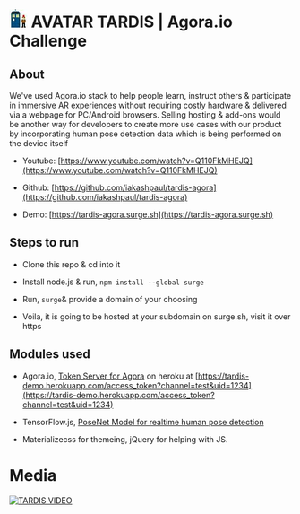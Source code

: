 # ![TARDIS](https://github.com/iakashpaul/tardis-agora/raw/master/favicon.jpg "TARDIS") AVATAR TARDIS | Agora.io Challenge

## About

We've used Agora.io stack to help people learn, instruct others & participate in immersive AR experiences without requiring costly hardware & delivered via a webpage for PC/Android browsers. Selling hosting & add-ons would be another way for developers to create more use cases with our product by incorporating human pose detection data which is being performed on the device itself

- Youtube: [https://www.youtube.com/watch?v=Q110FkMHEJQ](https://www.youtube.com/watch?v=Q110FkMHEJQ)

- Github: [https://github.com/iakashpaul/tardis-agora](https://github.com/iakashpaul/tardis-agora)

- Demo: [https://tardis-agora.surge.sh](https://tardis-agora.surge.sh)

## Steps to run

- Clone this repo & cd into it

- Install node.js & run, `npm install --global surge`

- Run, `surge`& provide a domain of your choosing

- Voila, it is going to be hosted at your subdomain on surge.sh, visit it over https

## Modules used

- Agora.io, [Token Server for Agora](https://github.com/AgoraIO-Community/TokenServer-nodejs) on heroku at [https://tardis-demo.herokuapp.com/access_token?channel=test&uid=1234](https://tardis-demo.herokuapp.com/access_token?channel=test&uid=1234)

- TensorFlow.js, [PoseNet Model for realtime human pose detection](https://github.com/ml5js/ml5-examples/tree/release/javascript/PoseNet)

- Materializecss for themeing, jQuery for helping with JS.

# Media

[![TARDIS VIDEO](http://img.youtube.com/vi/Q110FkMHEJQ/0.jpg)](https://www.youtube.com/watch?v=Q110FkMHEJQ)
